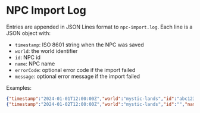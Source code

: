 # NPC Import Log

Entries are appended in JSON Lines format to `npc-import.log`. Each line is a JSON object with:

- `timestamp`: ISO 8601 string when the NPC was saved
- `world`: the world identifier
- `id`: NPC id
- `name`: NPC name
- `errorCode`: optional error code if the import failed
- `message`: optional error message if the import failed

Examples:

```json
{"timestamp":"2024-01-01T12:00:00Z","world":"mystic-lands","id":"abc123","name":"Eldric"}
{"timestamp":"2024-01-02T12:00:00Z","world":"mystic-lands","id":"","name":"","errorCode":"E123","message":"Parse failed"}
```

